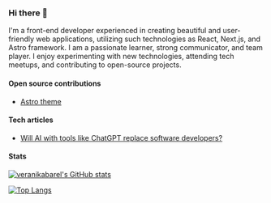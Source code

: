 ### Hi there 👋

I'm a front-end developer experienced in creating beautiful and user-friendly web applications, utilizing such technologies as React, Next.js, and Astro framework. I am a passionate learner, strong communicator, and team player. I enjoy experimenting with new technologies, attending tech meetups, and contributing to open-source projects.

#### Open source contributions

- [Astro theme](https://github.com/veranikabarel/astro-portfolio) 

#### Tech articles 

- [Will AI with tools like ChatGPT replace software developers?](https://espeo.eu/blog/ai-chatgpt-software-development/)

#### Stats 

[![veranikabarel's GitHub stats](https://github-readme-stats.vercel.app/api?username=veranikabarel)](https://github.com/veranikabarel/github-readme-stats&show_icons=true\&rank_icon=github)

[![Top Langs](https://github-readme-stats.vercel.app/api/top-langs/?username=veranikabarel)](https://github.com/veranikabarel/github-readme-stats&layout=compact)

<!--
**veranikabarel/veranikabarel** is a ✨ _special_ ✨ repository because its `README.md` (this file) appears on your GitHub profile.

Here are some ideas to get you started:

- 🔭 I’m currently working on ...
- 🌱 I’m currently learning ...
- 👯 I’m looking to collaborate on ...
- 🤔 I’m looking for help with ...
- 💬 Ask me about ...
- 📫 How to reach me: ...
- 😄 Pronouns: ...
- ⚡ Fun fact: ...
-->
